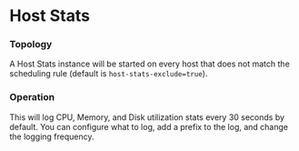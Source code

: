 # Host Stats

### Topology

A Host Stats instance will be started on every host that does not match the
scheduling rule (default is `host-stats-exclude=true`).

### Operation

This will log CPU, Memory, and Disk utilization stats every 30 seconds by
default. You can configure what to log, add a prefix to the log, and change
the logging frequency.
